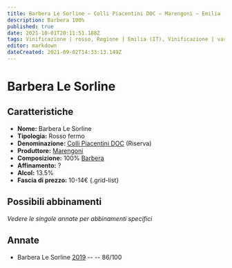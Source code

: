 ```yaml
---
title: Barbera Le Sorline – Colli Piacentini DOC – Marengoni – Emilia (IT) – 10-14€ – 3★
description: Barbera 100% 
published: true
date: 2021-10-01T20:11:51.188Z
tags: Vinificazione | rosso, Regione | Emilia (IT), Vinificazione | varietale, Vinificazione | fermo, Valutazioni | 3 stelle, Vitigni | Barbera, Prezzi | 10-14€
editor: markdown
dateCreated: 2021-09-02T14:33:13.149Z
---
```


# Barbera Le Sorline 

## Caratteristiche
- **Nome:** Barbera Le Sorline 
- **Tipologia:** Rosso fermo
- **Denominazione:** [Colli Piacentini DOC](/denominazioni/Italia/Emilia/DOC-Colli-Piacentini) (Riserva)
- **Produttore:** [Marengoni](/produttori/Italia/Emilia/Marengoni) 
- **Composizione:** 100% [Barbera](/vitigni/Italia/barbera)
- **Affinamento:** ?
- **Alcol:** 13.5%
- **Fascia di prezzo:** 10-14€
{.grid-list}

## Possibili abbinamenti
*Vedere le singole annate per abbinamenti specifici*

## Annate
- Barbera Le Sorline [2019](/vini/Italia/Emilia/Marengoni/Barbera-Le-Sorline/2019) -- <span class="star-3"></span> -- 86/100